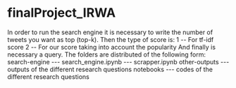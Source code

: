 # finalProject_IRWA

In order to run the search engine it is necessary to write the number of tweets you want as top (top-k).
Then the type of score is:
1 -- For tf-idf score
2 -- For our score taking into account the popularity 
And finally is necessary a query.
The folders are distributed of the following form:
search-engine --- search_engine.ipynb
                          --- scrapper.ipynb
other-outputs --- outputs of the different research questions
notebooks --- codes of the different research questions